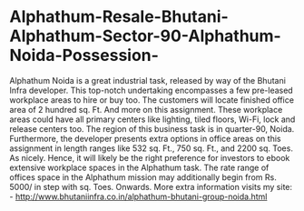 # Alphathum-Resale-Bhutani-Alphathum-Sector-90-Alphathum-Noida-Possession-
Alphathum Noida is a great industrial task, released by way of the Bhutani Infra developer. This top-notch undertaking encompasses a few pre-leased workplace areas to hire or buy too. The customers will locate finished office area of 2 hundred sq. Ft. And more on this assignment. These workplace areas could have all primary centers like lighting, tiled floors, Wi-Fi, lock and release centers too. The region of this business task is in quarter-90, Noida. Furthermore, the developer presents extra options in office areas on this assignment in length ranges like 532 sq. Ft., 750 sq. Ft., and 2200 sq. Toes. As nicely. Hence, it will likely be the right preference for investors to ebook extensive workplace spaces in the Alphathum task. The rate range of offices space in the Alphathum mission may additionally begin from Rs. 5000/ in step with sq. Toes. Onwards.  More extra information visits my site: - http://www.bhutaniinfra.co.in/alphathum-bhutani-group-noida.html 
